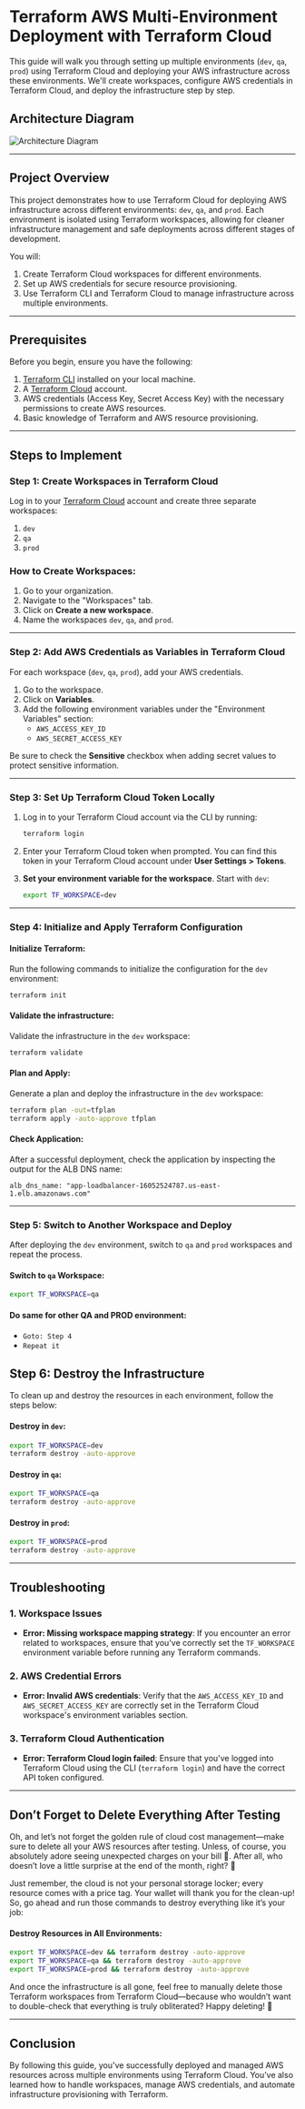 # Terraform AWS Multi-Environment Deployment with Terraform Cloud

This guide will walk you through setting up multiple environments (`dev`, `qa`, `prod`) using Terraform Cloud and deploying your AWS infrastructure across these environments. We'll create workspaces, configure AWS credentials in Terraform Cloud, and deploy the infrastructure step by step.

## Architecture Diagram

<img src="https://github.com/gitkailash/aws-wordpress-terraform-setup/blob/master/Terraform-multi-env-deployment.jpg" alt="Architecture Diagram"/>

---

## Project Overview

This project demonstrates how to use Terraform Cloud for deploying AWS infrastructure across different environments: `dev`, `qa`, and `prod`. Each environment is isolated using Terraform workspaces, allowing for cleaner infrastructure management and safe deployments across different stages of development.

You will:
1. Create Terraform Cloud workspaces for different environments.
2. Set up AWS credentials for secure resource provisioning.
3. Use Terraform CLI and Terraform Cloud to manage infrastructure across multiple environments.

---

## Prerequisites

Before you begin, ensure you have the following:

1. [Terraform CLI](https://www.terraform.io/downloads.html) installed on your local machine.
2. A [Terraform Cloud](https://app.terraform.io) account.
3. AWS credentials (Access Key, Secret Access Key) with the necessary permissions to create AWS resources.
4. Basic knowledge of Terraform and AWS resource provisioning.

---

## Steps to Implement

### Step 1: Create Workspaces in Terraform Cloud

Log in to your [Terraform Cloud](https://app.terraform.io) account and create three separate workspaces:

1. `dev`
2. `qa`
3. `prod`

### How to Create Workspaces:
1. Go to your organization.
2. Navigate to the "Workspaces" tab.
3. Click on **Create a new workspace**.
4. Name the workspaces `dev`, `qa`, and `prod`.

---

### Step 2: Add AWS Credentials as Variables in Terraform Cloud

For each workspace (`dev`, `qa`, `prod`), add your AWS credentials.

1. Go to the workspace.
2. Click on **Variables**.
3. Add the following environment variables under the "Environment Variables" section:
   - `AWS_ACCESS_KEY_ID`
   - `AWS_SECRET_ACCESS_KEY`

Be sure to check the **Sensitive** checkbox when adding secret values to protect sensitive information.

---

### Step 3: Set Up Terraform Cloud Token Locally

1. Log in to your Terraform Cloud account via the CLI by running:
    ```bash
    terraform login
    ```

2. Enter your Terraform Cloud token when prompted. You can find this token in your Terraform Cloud account under **User Settings > Tokens**.

3. **Set your environment variable for the workspace**. Start with `dev`:
    ```bash
    export TF_WORKSPACE=dev
    ```

---

### Step 4: Initialize and Apply Terraform Configuration

#### Initialize Terraform:
Run the following commands to initialize the configuration for the `dev` environment:

```bash
terraform init
```
#### Validate the infrastructure:
Validate the infrastructure in the `dev` workspace:

```bash
terraform validate
```

#### Plan and Apply:
Generate a plan and deploy the infrastructure in the `dev` workspace:

```bash
terraform plan -out=tfplan
terraform apply -auto-approve tfplan
```

#### Check Application:
After a successful deployment, check the application by inspecting the output for the ALB DNS name:

```
alb_dns_name: "app-loadbalancer-16052524787.us-east-1.elb.amazonaws.com"
```

---

### Step 5: Switch to Another Workspace and Deploy

After deploying the `dev` environment, switch to `qa` and `prod` workspaces and repeat the process.

#### Switch to `qa` Workspace:
```bash
export TF_WORKSPACE=qa
```

#### Do same for other QA and PROD environment:
  - `Goto: Step 4`
  - `Repeat it`

## Step 6: Destroy the Infrastructure

To clean up and destroy the resources in each environment, follow the steps below:

#### Destroy in `dev`:
```bash
export TF_WORKSPACE=dev
terraform destroy -auto-approve
```

#### Destroy in `qa`:
```bash
export TF_WORKSPACE=qa
terraform destroy -auto-approve
```

#### Destroy in `prod`:
```bash
export TF_WORKSPACE=prod
terraform destroy -auto-approve
```

---

## Troubleshooting

### 1. Workspace Issues
- **Error: Missing workspace mapping strategy**: If you encounter an error related to workspaces, ensure that you've correctly set the `TF_WORKSPACE` environment variable before running any Terraform commands.

### 2. AWS Credential Errors
- **Error: Invalid AWS credentials**: Verify that the `AWS_ACCESS_KEY_ID` and `AWS_SECRET_ACCESS_KEY` are correctly set in the Terraform Cloud workspace's environment variables section.

### 3. Terraform Cloud Authentication
- **Error: Terraform Cloud login failed**: Ensure that you've logged into Terraform Cloud using the CLI (`terraform login`) and have the correct API token configured.

---

## Don’t Forget to Delete Everything After Testing

Oh, and let’s not forget the golden rule of cloud cost management—make sure to delete all your AWS resources after testing. Unless, of course, you absolutely adore seeing unexpected charges on your bill 💸. After all, who doesn’t love a little surprise at the end of the month, right? 🎉 

Just remember, the cloud is not your personal storage locker; every resource comes with a price tag. Your wallet will thank you for the clean-up! So, go ahead and run those commands to destroy everything like it’s your job:

#### Destroy Resources in All Environments:
```bash
export TF_WORKSPACE=dev && terraform destroy -auto-approve
export TF_WORKSPACE=qa && terraform destroy -auto-approve
export TF_WORKSPACE=prod && terraform destroy -auto-approve
```

And once the infrastructure is all gone, feel free to manually delete those Terraform workspaces from Terraform Cloud—because who wouldn’t want to double-check that everything is truly obliterated? Happy deleting! 🧹

--- 

## Conclusion

By following this guide, you've successfully deployed and managed AWS resources across multiple environments using Terraform Cloud. You’ve also learned how to handle workspaces, manage AWS credentials, and automate infrastructure provisioning with Terraform.
```
